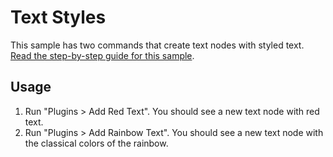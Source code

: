 # Text Styles

This sample has two commands that create text nodes with styled text.
[Read the step-by-step guide for this sample](https://github.com/AdobeXD/Plugin-Guides/tree/master/Guides/how-to-style-text-guide).

## Usage

1. Run "Plugins > Add Red Text". You should see a new text node with red text.
1. Run "Plugins > Add Rainbow Text". You should see a new text node with the classical colors of the rainbow.

